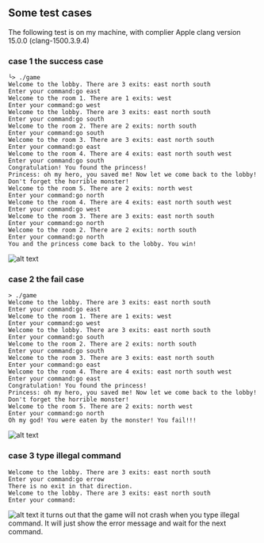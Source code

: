 ## Some test cases

The following test is on my machine, with complier Apple clang version 15.0.0 (clang-1500.3.9.4)

### case 1 the success case

```shell
└> ./game
Welcome to the lobby. There are 3 exits: east north south 
Enter your command:go east
Welcome to the room 1. There are 1 exits: west 
Enter your command:go west
Welcome to the lobby. There are 3 exits: east north south 
Enter your command:go south
Welcome to the room 2. There are 2 exits: north south 
Enter your command:go south
Welcome to the room 3. There are 3 exits: east north south 
Enter your command:go east
Welcome to the room 4. There are 4 exits: east north south west 
Enter your command:go south
Congratulation! You found the princess!
Princess: oh my hero, you saved me! Now let we come back to the lobby! Don't forget the horrible monster!
Welcome to the room 5. There are 2 exits: north west 
Enter your command:go north
Welcome to the room 4. There are 4 exits: east north south west 
Enter your command:go west
Welcome to the room 3. There are 3 exits: east north south 
Enter your command:go north
Welcome to the room 2. There are 2 exits: north south 
Enter your command:go north
You and the princess come back to the lobby. You win!
```
![alt text](image-1.png)

### case 2 the fail case

```shell
> ./game
Welcome to the lobby. There are 3 exits: east north south 
Enter your command:go east 
Welcome to the room 1. There are 1 exits: west 
Enter your command:go west
Welcome to the lobby. There are 3 exits: east north south 
Enter your command:go south
Welcome to the room 2. There are 2 exits: north south 
Enter your command:go south
Welcome to the room 3. There are 3 exits: east north south 
Enter your command:go east
Welcome to the room 4. There are 4 exits: east north south west 
Enter your command:go east
Congratulation! You found the princess!
Princess: oh my hero, you saved me! Now let we come back to the lobby! Don't forget the horrible monster!
Welcome to the room 5. There are 2 exits: north west 
Enter your command:go north
Oh my god! You were eaten by the monster! You fail!!!
```
![alt text](image-2.png)

### case 3 type illegal command

```shell
Welcome to the lobby. There are 3 exits: east north south 
Enter your command:go errow
There is no exit in that direction.
Welcome to the lobby. There are 3 exits: east north south 
Enter your command:
```
![alt text](image-3.png)
it turns out that the game will not crash when you type illegal command. It will just show the error message and wait for the next command.